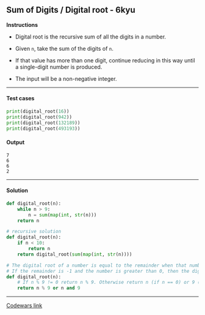## Sum of Digits / Digital root - 6kyu

**Instructions**

- Digital root is the recursive sum of all the digits in a number.

- Given `n`, take the sum of the digits of `n`. 

- If that value has more than one digit, continue reducing in this way until a single-digit number is produced. 

- The input will be a non-negative integer.

---

#### Test cases

```python
print(digital_root(16))
print(digital_root(942))
print(digital_root(132189))
print(digital_root(493193))
```

#### Output 

```
7
6
6
2
```

---

#### Solution

```python
def digital_root(n):
    while n > 9:
        n = sum(map(int, str(n)))
    return n

# recursive solution
def digital_root(n):
    if n < 10:
        return n
    return digital_root(sum(map(int, str(n))))

# The digital root of a number is equal to the remainder when that number is divided by 9. 
# If the remainder is -1 and the number is greater than 0, then the digital root is 9. If the number is 0, then the digital root of the number is 0.
def digital_root(n): 
    # If n % 9 != 0 return n % 9. Otherwise return n (if n == 0) or 9 (if n != 0).
    return n % 9 or n and 9
```

---

[Codewars link](https://www.codewars.com/kata/541c8630095125aba6000c00)

